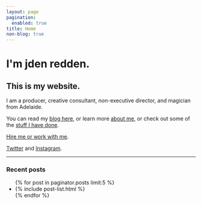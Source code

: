 ```yaml
---
layout: page
pagination:
  enabled: true
title: Home
non-blog: true
---
```


# I'm jden redden.

## This is my website. 

I am a producer, creative consultant, non-executive director, and magician from Adelaide. 

You can read my [blog here](/blog), or learn more [about me](/about), or check out some of the [stuff I have done](/projects).

[Hire me or work with me](/cv). 

[Twitter](https://www.twitter.com/jden) and [Instagram](https://www.instagram.com/jden).

<hr>

<aside class="related">
  <h3>Recent posts</h3>
  <ul class="related-posts">
    {% for post in paginator.posts limit:5 %}
      <li class="archive-posts">
        {% include post-list.html %}
      </li>
    {% endfor %}
  </ul>
</aside>
